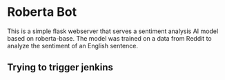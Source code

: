 # Roberta Bot

This is a simple flask webserver that serves a sentiment analysis AI model based on roberta-base. The model was trained on a data from Reddit to analyze the sentiment of an English sentence.

## Trying to trigger jenkins